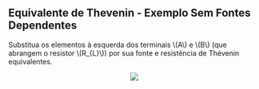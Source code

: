 ## Equivalente de Thevenin - Exemplo Sem Fontes Dependentes

Substitua os elementos à esquerda dos terminais \\(A\\) e \\(B\\) (que abrangem o resistor \\(R_{L}\\)) por sua fonte e resistência de Thévenin equivalentes.

<center>

<!-- _class: transparent -->
![](./img/thevenin-exemplo-1.svg)

</center>
